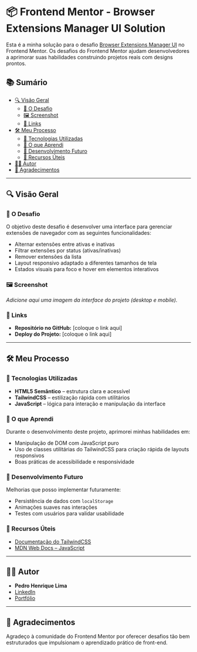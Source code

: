 # 📦 Frontend Mentor - Browser Extensions Manager UI Solution

Esta é a minha solução para o desafio [Browser Extensions Manager UI](https://www.frontendmentor.io/challenges/browser-extension-manager-ui-yNZnOfsMAp) no Frontend Mentor. Os desafios do Frontend Mentor ajudam desenvolvedores a aprimorar suas habilidades construindo projetos reais com designs prontos.

## 📚 Sumário

- [🔍 Visão Geral](#-visão-geral)
  - [🎯 O Desafio](#-o-desafio)
  - [🖼️ Screenshot](#️-screenshot)
  - [🔗 Links](#-links)
- [🛠️ Meu Processo](#-meu-processo)
  - [🧱 Tecnologias Utilizadas](#-tecnologias-utilizadas)
  - [📘 O que Aprendi](#-o-que-aprendi)
  - [🔄 Desenvolvimento Futuro](#-desenvolvimento-futuro)
  - [📎 Recursos Úteis](#-recursos-úteis)
- [👨‍💻 Autor](#-autor)
- [🙏 Agradecimentos](#-agradecimentos)

---

## 🔍 Visão Geral

### 🎯 O Desafio

O objetivo deste desafio é desenvolver uma interface para gerenciar extensões de navegador com as seguintes funcionalidades:

- Alternar extensões entre ativas e inativas
- Filtrar extensões por status (ativas/inativas)
- Remover extensões da lista
- Layout responsivo adaptado a diferentes tamanhos de tela
- Estados visuais para foco e hover em elementos interativos

### 🖼️ Screenshot

*Adicione aqui uma imagem da interface do projeto (desktop e mobile).*

### 🔗 Links

- **Repositório no GitHub:** [coloque o link aqui]
- **Deploy do Projeto:** [coloque o link aqui]

---

## 🛠️ Meu Processo

### 🧱 Tecnologias Utilizadas

- **HTML5 Semântico** – estrutura clara e acessível
- **TailwindCSS** – estilização rápida com utilitários
- **JavaScript** – lógica para interação e manipulação da interface

### 📘 O que Aprendi

Durante o desenvolvimento deste projeto, aprimorei minhas habilidades em:

- Manipulação de DOM com JavaScript puro
- Uso de classes utilitárias do TailwindCSS para criação rápida de layouts responsivos
- Boas práticas de acessibilidade e responsividade

### 🔄 Desenvolvimento Futuro

Melhorias que posso implementar futuramente:

- Persistência de dados com `localStorage`
- Animações suaves nas interações
- Testes com usuários para validar usabilidade

### 📎 Recursos Úteis

- [Documentação do TailwindCSS](https://tailwindcss.com/docs)
- [MDN Web Docs – JavaScript](https://developer.mozilla.org/pt-BR/docs/Web/JavaScript)

---

## 👨‍💻 Autor

- **Pedro Henrique Lima**
- [LinkedIn](https://www.linkedin.com/in/pedro-henrique-lima)
- [Portfólio](https://seu-portfolio.com) <!-- Atualize com seu link real -->

---

## 🙏 Agradecimentos

Agradeço à comunidade do Frontend Mentor por oferecer desafios tão bem estruturados que impulsionam o aprendizado prático de front-end.





